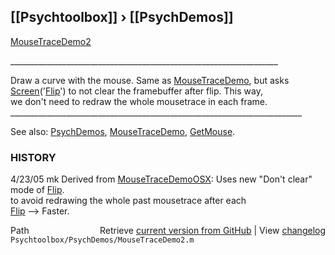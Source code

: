 ## [[Psychtoolbox]] &#8250; [[PsychDemos]]

[MouseTraceDemo2](MouseTraceDemo2)  
  
\_\_\_\_\_\_\_\_\_\_\_\_\_\_\_\_\_\_\_\_\_\_\_\_\_\_\_\_\_\_\_\_\_\_\_\_\_\_\_\_\_\_\_\_\_\_\_\_\_\_\_\_\_\_\_\_\_\_\_\_\_\_\_\_\_\_\_  
  
Draw a curve with the mouse. Same as [MouseTraceDemo](MouseTraceDemo), but asks  
[Screen](Screen)('[Flip](Flip)') to not clear the framebuffer after flip. This way,  
we don't need to redraw the whole mousetrace in each frame.  
\_\_\_\_\_\_\_\_\_\_\_\_\_\_\_\_\_\_\_\_\_\_\_\_\_\_\_\_\_\_\_\_\_\_\_\_\_\_\_\_\_\_\_\_\_\_\_\_\_\_\_\_\_\_\_\_\_\_\_\_\_\_\_\_\_\_\_\_\_\_\_\_\_  
  
See also: [PsychDemos](PsychDemos), [MouseTraceDemo](MouseTraceDemo), [GetMouse](GetMouse).  
  
### HISTORY  
  
4/23/05  mk       Derived from [MouseTraceDemoOSX](MouseTraceDemoOSX): Uses new "Don't clear" mode of [Flip](Flip).  
                  to avoid redrawing the whole past mousetrace after each  
                  [Flip](Flip) --\> Faster.  




<div class="code_header" style="text-align:right;">
  <span style="float:left;">Path&nbsp;&nbsp;</span> <span class="counter">Retrieve <a href=
  "https://raw.github.com/Psychtoolbox-3/Psychtoolbox-3/beta/Psychtoolbox/PsychDemos/MouseTraceDemo2.m">current version from GitHub</a> | View <a href=
  "https://github.com/Psychtoolbox-3/Psychtoolbox-3/commits/beta/Psychtoolbox/PsychDemos/MouseTraceDemo2.m">changelog</a></span>
</div>
<div class="code">
  <code>Psychtoolbox/PsychDemos/MouseTraceDemo2.m</code>
</div>

